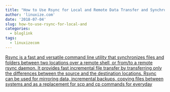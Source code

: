 ```yaml
---
title: "How to Use Rsync for Local and Remote Data Transfer and Synchronization"
author: 'linuxize.com'
date: '2018-07-04'
slug: how-to-use-rsync-for-local-and
categories:
  - bloglink
tags:
  - linuxizecom
---
```


[Rsync is a fast and versatile command line utility that synchronizes files and folders between two locations over a remote shell, or from/to a remote rsync daemon. It provides fast incremental file transfer by transferring only the differences between the source and the destination locations. Rsync can be used for mirroring data, incremental backups, copying files between systems and as a replacement for scp and cp commands for everyday<i class="fas fa-external-link-alt"></i>](https://linuxize.com/post/how-to-use-rsync-for-local-and-remote-data-transfer-and-synchronization/)

